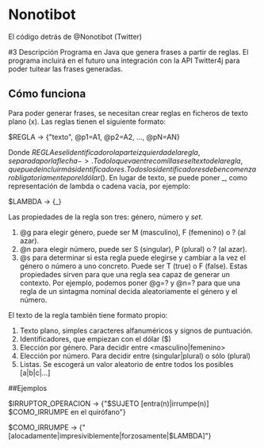 # Nonotibot
El código detrás de @Nonotibot (Twitter)

#3 Descripción
Programa en Java que genera frases a partir de reglas. El programa incluirá en el futuro una integración con la API Twitter4j para poder tuitear las frases generadas.

## Cómo funciona

Para poder generar frases, se necesitan crear reglas en ficheros de texto plano (x). Las reglas tienen el siguiente formato:
 
 $REGLA -> {"texto", @p1=A1, @p2=A2, ..., @pN=AN}
 
 Donde $REGLA es el identificador o la parte izquierda de la regla, separada por la flecha ->. Todo lo que va entre comillas es el texto de la regla, que puede incluir más identificadores. Todos los identificadores deben comenzar obligatoriamente por el dólar ($). En lugar de texto, se puede poner \_, como representación de lambda o cadena vacía, por ejemplo:
 
 $LAMBDA -> {\_}
 
 Las propiedades de la regla son tres: género, número y _set_.
 1) @g para elegir género, puede ser M (masculino), F (femenino) o ? (al azar).
 2) @n para elegir número, puede ser S (singular), P (plural) o ? (al azar).
 3) @s para determinar si esta regla puede elegirse y cambiar a la vez el género o número a uno concreto. Puede ser T (true) o F (false).
 Estas propiedades sirven para que una regla sea capaz de generar un contexto. Por ejemplo, podemos poner @g=? y @n=? para que una regla de un sintagma nominal decida aleatoriamente el género y el número.
 
 El texto de la regla también tiene formato propio:
 
 1) Texto plano, simples caracteres alfanuméricos y signos de puntuación.
 2) Identificadores, que empiezan con el dólar ($)
 3) Elección por género. Para decidir entre <masculino|femenino>
 4) Elección por número. Para decidir entre (singular|plural) o sólo (plural)
 5) Listas. Se escogerá un valor aleatorio de entre todos los posibles [a|b|c|...]
 
##Ejemplos

$IRRUPTOR_OPERACION -> {"$SUJETO [entra(n)|irrumpe(n)] $COMO_IRRUMPE en el quirófano"}

$COMO_IRRUMPE -> {"[alocadamente|impresiviblemente|forzosamente|$LAMBDA]"}
